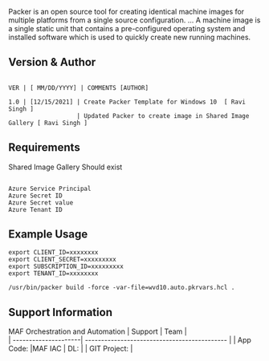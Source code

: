 

Packer is an open source tool for creating identical machine images for multiple platforms from a single source configuration. ... A machine image is a single static unit that contains a pre-configured operating system and installed software which is used to quickly create new running machines.

Version & Author
----------------

```

VER | [ MM/DD/YYYY] | COMMENTS [AUTHOR]

1.0 | [12/15/2021] | Create Packer Template for Windows 10  [ Ravi Singh ]
                   | Updated Packer to create image in Shared Image Gallery [ Ravi Singh ] 

```

Requirements
------------
Shared Image Gallery Should exist 

```

Azure Service Principal
Azure Secret ID
Azure Secret value 
Azure Tenant ID
```

Example Usage
-------------

```
export CLIENT_ID=xxxxxxxx
export CLIENT_SECRET=xxxxxxxxx
export SUBSCRIPTION_ID=xxxxxxxxx
export TENANT_ID=xxxxxxxx

/usr/bin/packer build -force -var-file=wvd10.auto.pkrvars.hcl .

```

Support Information
-------------------

MAF Orchestration and Automation
| Support                                      | Team                                                                                                                                      |        
| ---------------------| -------------------------------------------- |
| App Code:                              |MAF IAC
| DL:                  |
| GIT Project:         |
